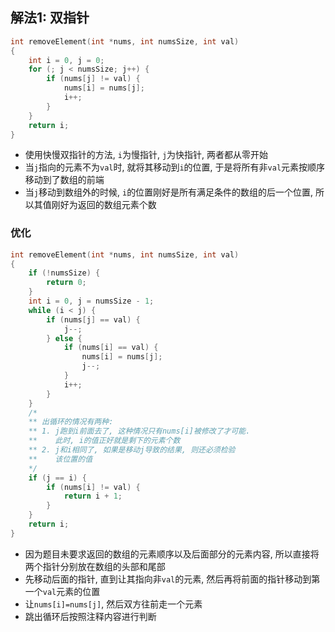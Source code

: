 ## 解法1: 双指针
```c
int removeElement(int *nums, int numsSize, int val)
{
    int i = 0, j = 0;
    for (; j < numsSize; j++) {
        if (nums[j] != val) {
            nums[i] = nums[j];
            i++;
        }
    }
    return i;
}
```
- 使用快慢双指针的方法, `i`为慢指针, `j`为快指针, 两者都从零开始
- 当`j`指向的元素不为`val`时, 就将其移动到`i`的位置, 于是将所有非`val`元素按顺序移动到了数组的前端
- 当`j`移动到数组外的时候, `i`的位置刚好是所有满足条件的数组的后一个位置, 所以其值刚好为返回的数组元素个数

### 优化
```c
int removeElement(int *nums, int numsSize, int val)
{
    if (!numsSize) {
        return 0;
    }
    int i = 0, j = numsSize - 1;
    while (i < j) {
        if (nums[j] == val) {
            j--;
        } else {
            if (nums[i] == val) {
                nums[i] = nums[j];
                j--;
            }
            i++;
        }
    }
    /*
    ** 出循环的情况有两种:
    ** 1. j跑到i前面去了, 这种情况只有nums[i]被修改了才可能.
    **    此时, i的值正好就是剩下的元素个数
    ** 2. j和i相同了, 如果是移动j导致的结果, 则还必须检验
    **    该位置的值
    */
    if (j == i) {
        if (nums[i] != val) {
            return i + 1;
        }
    }
    return i;
}
```
- 因为题目未要求返回的数组的元素顺序以及后面部分的元素内容, 所以直接将两个指针分别放在数组的头部和尾部
- 先移动后面的指针, 直到让其指向非`val`的元素, 然后再将前面的指针移动到第一个`val`元素的位置
- 让`nums[i]=nums[j]`, 然后双方往前走一个元素
- 跳出循环后按照注释内容进行判断